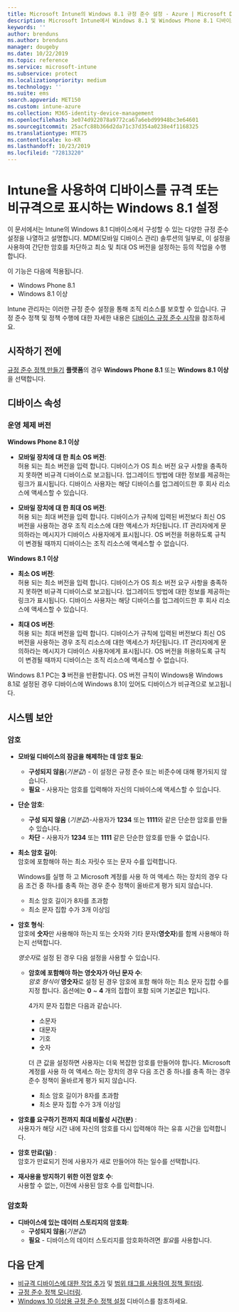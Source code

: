 ```yaml
---
title: Microsoft Intune의 Windows 8.1 규정 준수 설정 - Azure | Microsoft Docs
description: Microsoft Intune에서 Windows 8.1 및 Windows Phone 8.1 디바이스에 대한 규정 준수를 설정할 때 사용할 수 있는 모든 설정 목록을 참조하세요. 최소 및 최대 운영 체제에 대한 규정 준수 여부, 암호 제한 및 길이 설정, 데이터 스토리지에 대한 암호화 설정 등을 확인합니다.
keywords: ''
author: brenduns
ms.author: brenduns
manager: dougeby
ms.date: 10/22/2019
ms.topic: reference
ms.service: microsoft-intune
ms.subservice: protect
ms.localizationpriority: medium
ms.technology: ''
ms.suite: ems
search.appverid: MET150
ms.custom: intune-azure
ms.collection: M365-identity-device-management
ms.openlocfilehash: 3e074d922078a9772ca67a6ebd99948bc3e64601
ms.sourcegitcommit: 25acfc88b366d2da71c37d354a0238e4f1168325
ms.translationtype: MTE75
ms.contentlocale: ko-KR
ms.lasthandoff: 10/23/2019
ms.locfileid: "72813220"
---
```

# <a name="windows-81-settings-to-mark-devices-as-compliant-or-not-compliant-using-intune"></a>Intune을 사용하여 디바이스를 규격 또는 비규격으로 표시하는 Windows 8.1 설정

이 문서에서는 Intune의 Windows 8.1 디바이스에서 구성할 수 있는 다양한 규정 준수 설정을 나열하고 설명합니다. MDM(모바일 디바이스 관리) 솔루션의 일부로, 이 설정을 사용하여 간단한 암호를 차단하고 최소 및 최대 OS 버전을 설정하는 등의 작업을 수행합니다.

이 기능은 다음에 적용됩니다.

- Windows Phone 8.1
- Windows 8.1 이상

Intune 관리자는 이러한 규정 준수 설정을 통해 조직 리소스를 보호할 수 있습니다. 규정 준수 정책 및 정책 수행에 대한 자세한 내용은 [디바이스 규정 준수 시작](device-compliance-get-started.md)을 참조하세요.

## <a name="before-you-begin"></a>시작하기 전에

[규정 준수 정책 만들기](create-compliance-policy.md#create-the-policy) **플랫폼**의 경우 **Windows Phone 8.1** 또는 **Windows 8.1 이상**을 선택합니다.

## <a name="device-properties"></a>디바이스 속성

### <a name="operating-system-version"></a>운영 체제 버전

**Windows Phone 8.1 이상**
- **모바일 장치에 대 한 최소 OS 버전**:  
  허용 되는 최소 버전을 입력 합니다. 디바이스가 OS 최소 버전 요구 사항을 충족하지 못하면 비규격 디바이스로 보고됩니다. 업그레이드 방법에 대한 정보를 제공하는 링크가 표시됩니다. 디바이스 사용자는 해당 디바이스를 업그레이드한 후 회사 리소스에 액세스할 수 있습니다.

- **모바일 장치에 대 한 최대 OS 버전**:  
  허용 되는 최대 버전을 입력 합니다. 디바이스가 규칙에 입력된 버전보다 최신 OS 버전을 사용하는 경우 조직 리소스에 대한 액세스가 차단됩니다. IT 관리자에게 문의하라는 메시지가 디바이스 사용자에게 표시됩니다. OS 버전을 허용하도록 규칙이 변경될 때까지 디바이스는 조직 리소스에 액세스할 수 없습니다.

**Windows 8.1 이상**
- **최소 OS 버전**:  
  허용 되는 최소 버전을 입력 합니다. 디바이스가 OS 최소 버전 요구 사항을 충족하지 못하면 비규격 디바이스로 보고됩니다. 업그레이드 방법에 대한 정보를 제공하는 링크가 표시됩니다. 디바이스 사용자는 해당 디바이스를 업그레이드한 후 회사 리소스에 액세스할 수 있습니다.

- **최대 OS 버전**:  
  허용 되는 최대 버전을 입력 합니다. 디바이스가 규칙에 입력된 버전보다 최신 OS 버전을 사용하는 경우 조직 리소스에 대한 액세스가 차단됩니다. IT 관리자에게 문의하라는 메시지가 디바이스 사용자에게 표시됩니다. OS 버전을 허용하도록 규칙이 변경될 때까지 디바이스는 조직 리소스에 액세스할 수 없습니다.

Windows 8.1 PC는 **3** 버전을 반환합니다. OS 버전 규칙이 Windows용 Windows 8.1로 설정된 경우 디바이스에 Windows 8.1이 있어도 디바이스가 비규격으로 보고됩니다.

## <a name="system-security"></a>시스템 보안

### <a name="password"></a>암호

- **모바일 디바이스의 잠금을 해제하는 데 암호 필요**:  
  - **구성되지 않음**(*기본값*) - 이 설정은 규정 준수 또는 비준수에 대해 평가되지 않습니다.
  - **필요** - 사용자는 암호를 입력해야 자신의 디바이스에 액세스할 수 있습니다.

- **단순 암호**:  
  - **구성 되지 않음** (*기본값*)-사용자가 **1234** 또는 **1111**와 같은 단순한 암호를 만들 수 있습니다.
  - **차단** - 사용자가 **1234** 또는 **1111** 같은 단순한 암호를 만들 수 없습니다.  

- **최소 암호 길이**:  
  암호에 포함해야 하는 최소 자릿수 또는 문자 수를 입력합니다.

  Windows를 실행 하 고 Microsoft 계정를 사용 하 여 액세스 하는 장치의 경우 다음 조건 중 하나를 충족 하는 경우 준수 정책이 올바르게 평가 되지 않습니다.  
  - 최소 암호 길이가 8자를 초과함
  - 최소 문자 집합 수가 3개 이상임

- **암호 형식**:  
  암호에 **숫자**만 사용해야 하는지 또는 숫자와 기타 문자(**영숫자**)를 함께 사용해야 하는지 선택합니다.

  *영숫자*로 설정 된 경우 다음 설정을 사용할 수 있습니다.  

  - **암호에 포함해야 하는 영숫자가 아닌 문자 수**:  
    *암호 형식이* **영숫자**로 설정 된 경우 암호에 포함 해야 하는 최소 문자 집합 수를 지정 합니다. 옵션에는 **0** ~ **4** 개의 집합이 포함 되며 기본값은 **1**입니다.
    
    4가지 문자 집합은 다음과 같습니다.
    - 소문자
    - 대문자
    - 기호
    - 숫자

    더 큰 값을 설정하면 사용자는 더욱 복잡한 암호를 만들어야 합니다. Microsoft 계정를 사용 하 여 액세스 하는 장치의 경우 다음 조건 중 하나를 충족 하는 경우 준수 정책이 올바르게 평가 되지 않습니다.

    - 최소 암호 길이가 8자를 초과함
    - 최소 문자 집합 수가 3개 이상임

- **암호를 요구하기 전까지 최대 비활성 시간(분)** :  
  사용자가 해당 시간 내에 자신의 암호를 다시 입력해야 하는 유휴 시간을 입력합니다.

- **암호 만료(일)** :  
  암호가 만료되기 전에 사용자가 새로 만들어야 하는 일수를 선택합니다.

- **재사용을 방지하기 위한 이전 암호 수**:  
  사용할 수 없는, 이전에 사용된 암호 수를 입력합니다.

### <a name="encryption"></a>암호화

- **디바이스에 있는 데이터 스토리지의 암호화**:  
  - **구성되지 않음**(*기본값*)
  - **필요** - 디바이스의 데이터 스토리지를 암호화하려면 *필요*를 사용합니다.


<!-- not on phone   
- **Require encryption on mobile device**: **Require** the device to be encrypted to connect to data storage resources.
--> 

## <a name="next-steps"></a>다음 단계

- [비규격 디바이스에 대한 작업 추가](actions-for-noncompliance.md) 및 [범위 태그를 사용하여 정책 필터링](../fundamentals/scope-tags.md).
- [규정 준수 정책 모니터링](compliance-policy-monitor.md).
- [Windows 10 이상용 규정 준수 정책 설정](compliance-policy-create-windows.md) 디바이스를 참조하세요.